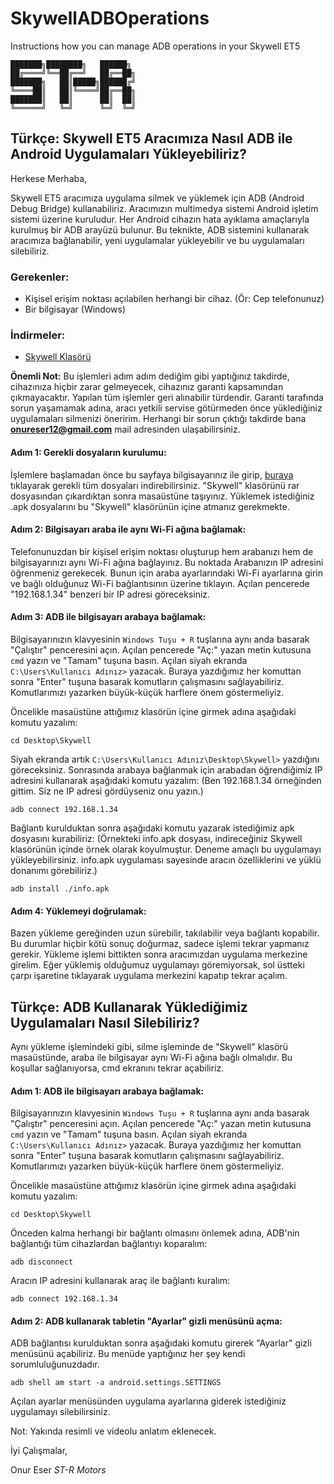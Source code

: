 # SkywellADBOperations
Instructions how you can manage ADB operations in your Skywell ET5

```
███████╗████████╗   ██████╗ 
██╔════╝╚══██╔══╝   ██╔══██╗
███████╗   ██║█████╗██████╔╝
╚════██║   ██║╚════╝██╔══██╗
███████║   ██║      ██║  ██║
╚══════╝   ╚═╝      ╚═╝  ╚═╝
```

## Türkçe: Skywell ET5 Aracımıza Nasıl ADB ile Android Uygulamaları Yükleyebiliriz?

Herkese Merhaba,

Skywell ET5 aracımıza uygulama silmek ve yüklemek için ADB (Android Debug Bridge) kullanabiliriz. Aracımızın multimedya sistemi Android işletim sistemi üzerine kuruludur. Her Android cihazın hata ayıklama amaçlarıyla kurulmuş bir ADB arayüzü bulunur. Bu teknikte, ADB sistemini kullanarak aracımıza bağlanabilir, yeni uygulamalar yükleyebilir ve bu uygulamaları silebiliriz.

### Gerekenler:
+ Kişisel erişim noktası açılabilen herhangi bir cihaz. (Ör: Cep telefonunuz)
+ Bir bilgisayar (Windows)

### İndirmeler:
+ [Skywell Klasörü](https://drive.google.com/file/d/1_5Ux8xSb4I_E_NUmiDYTvRxZo4r_Vkwi/view?usp=sharing)

**Önemli Not:** Bu işlemleri adım adım dediğim gibi yaptığınız takdirde, cihazınıza hiçbir zarar gelmeyecek, cihazınız garanti kapsamından çıkmayacaktır. Yapılan tüm işlemler geri alınabilir türdendir. Garanti tarafında sorun yaşamamak adına, aracı yetkili servise götürmeden önce yüklediğiniz uygulamaları silmenizi öneririm. Herhangi bir sorun çıktığı takdirde bana **onureser12@gmail.com** mail adresinden ulaşabilirsiniz.

#### Adım 1: Gerekli dosyaların kurulumu:

İşlemlere başlamadan önce bu sayfaya bilgisayarınız ile girip, [buraya](https://drive.google.com/file/d/1_5Ux8xSb4I_E_NUmiDYTvRxZo4r_Vkwi/view?usp=sharing) tıklayarak gerekli tüm dosyaları indirebilirsiniz. "Skywell" klasörünü rar dosyasından çıkardıktan sonra masaüstüne taşıyınız. Yüklemek istediğiniz .apk dosyalarını bu "Skywell" klasörünün içine atmanız gerekmekte.

#### Adım 2: Bilgisayarı araba ile aynı Wi-Fi ağına bağlamak:

Telefonunuzdan bir kişisel erişim noktası oluşturup hem arabanızı hem de bilgisayarınızı aynı Wi-Fi ağına bağlayınız. Bu noktada Arabanızın IP adresini öğrenmeniz gerekecek. Bunun için araba ayarlarındaki Wi-Fi ayarlarına girin ve bağlı olduğunuz Wi-Fi bağlantısının üzerine tıklayın. Açılan pencerede "192.168.1.34" benzeri bir IP adresi göreceksiniz.

#### Adım 3: ADB ile bilgisayarı arabaya bağlamak:

Bilgisayarınızın klavyesinin ```Windows Tuşu + R``` tuşlarına aynı anda basarak "Çalıştır" penceresini açın. Açılan pencerede "Aç:" yazan metin kutusuna ```cmd``` yazın ve "Tamam" tuşuna basın. Açılan siyah ekranda ```C:\Users\Kullanıcı Adınız>``` yazacak. Buraya yazdığımız her komuttan sonra "Enter" tuşuna basarak komutların çalışmasını sağlayabiliriz. Komutlarımızı yazarken büyük-küçük harflere önem göstermeliyiz.

Öncelikle masaüstüne attığımız klasörün içine girmek adına aşağıdaki komutu yazalım:

```cd Desktop\Skywell```

Siyah ekranda artık ```C:\Users\Kullanıcı Adınız\Desktop\Skywell>``` yazdığını göreceksiniz. Sonrasında arabaya bağlanmak için arabadan öğrendiğimiz IP adresini kullanarak aşağıdaki komutu yazalım: (Ben 192.168.1.34 örneğinden gittim. Siz ne IP adresi gördüyseniz onu yazın.)

```adb connect 192.168.1.34```

Bağlantı kurulduktan sonra aşağıdaki komutu yazarak istediğimiz apk dosyasını kurabiliriz: (Örnekteki info.apk dosyası, indireceğiniz Skywell klasörünün içinde örnek olarak koyulmuştur. Deneme amaçlı bu uygulamayı yükleyebilirsiniz. info.apk uygulaması sayesinde aracın özelliklerini ve yüklü donanımı görebiliriz.)

```adb install ./info.apk```

#### Adım 4: Yüklemeyi doğrulamak:

Bazen yükleme gereğinden uzun sürebilir, takılabilir veya bağlantı kopabilir. Bu durumlar hiçbir kötü sonuç doğurmaz, sadece işlemi tekrar yapmanız gerekir. Yükleme işlemi bittikten sonra aracımızdan uygulama merkezine girelim. Eğer yüklemiş olduğumuz uygulamayı göremiyorsak, sol üstteki çarpı işaretine tıklayarak uygulama merkezini kapatıp tekrar açalım.

## Türkçe: ADB Kullanarak Yüklediğimiz Uygulamaları Nasıl Silebiliriz?

Aynı yükleme işlemindeki gibi, silme işleminde de "Skywell" klasörü masaüstünde, araba ile bilgisayar aynı Wi-Fi ağına bağlı olmalıdır. Bu koşullar sağlanıyorsa, cmd ekranını tekrar açabiliriz.

#### Adım 1: ADB ile bilgisayarı arabaya bağlamak:

Bilgisayarınızın klavyesinin ```Windows Tuşu + R``` tuşlarına aynı anda basarak "Çalıştır" penceresini açın. Açılan pencerede "Aç:" yazan metin kutusuna ```cmd``` yazın ve "Tamam" tuşuna basın. Açılan siyah ekranda ```C:\Users\Kullanıcı Adınız>``` yazacak. Buraya yazdığımız her komuttan sonra "Enter" tuşuna basarak komutların çalışmasını sağlayabiliriz. Komutlarımızı yazarken büyük-küçük harflere önem göstermeliyiz.

Öncelikle masaüstüne attığımız klasörün içine girmek adına aşağıdaki komutu yazalım:

```cd Desktop\Skywell```

Önceden kalma herhangi bir bağlantı olmasını önlemek adına, ADB'nin bağlantığı tüm cihazlardan bağlantıyı koparalım:

```adb disconnect```

Aracın IP adresini kullanarak araç ile bağlantı kuralım:

```adb connect 192.168.1.34```

#### Adım 2: ADB kullanarak tabletin "Ayarlar" gizli menüsünü açma:

ADB bağlantısı kurulduktan sonra aşağıdaki komutu girerek "Ayarlar" gizli menüsünü açabiliriz. Bu menüde yaptığınız her şey kendi sorumluluğunuzdadır.

```adb shell am start -a android.settings.SETTINGS```

Açılan ayarlar menüsünden uygulama ayarlarına giderek istediğiniz uygulamayı silebilirsiniz.

Not: Yakında resimli ve videolu anlatım eklenecek.

İyi Çalışmalar,

Onur Eser
*ST-R Motors*
